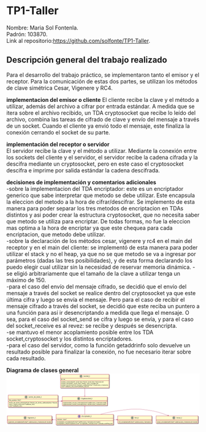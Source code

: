 # TP1-Taller  
Nombre: Maria Sol Fontenla.  
Padrón: 103870.  
Link al repositorio:https://github.com/solfonte/TP1-Taller.  

## Descripción general del trabajo realizado  
Para el desarrollo del trabajo práctico, se implementaron tanto el emisor y el receptor. Para la comunicación de estas dos partes, se utilizan los métodos de clave simétrica Cesar, Vigenere y RC4.  

**implementacion del emisor o cliente**
El cliente recibe la clave y el método a utilizar, además del archivo a cifrar por entrada estándar. A medida que se itera sobre el archivo recibido, un TDA cryptosocket que recibe lo leído del archivo, combina las tareas de cifrado de clave y envío del mensaje a través de un socket. Cuando el cliente ya envió todo el mensaje, este finaliza la conexión cerrando el socket de su parte.  

**implementación del receptor o servidor**  
El servidor recibe la clave y el método a utilizar. Mediante la conexión entre los sockets del cliente y el servidor, el servidor recibe la cadena cifrada y la descifra mediante un cryptosocket, pero en este caso el cryptosocket descifra e imprime por salida estándar la cadena descifrada.  

**decisiones de implementación y comentarios adicionales**  
-sobre la implementacion del TDA encriptador: este es un encriptador generico que sabe interpretar que metodo se debe utilizar. Este encapsula la eleccion del metodo a la hora de cifrar/descifrar. Se implemento de esta manera para poder separar los tres metodos de encriptacion en TDAs distintos y asi poder crear la estructura cryptosocket, que no necesita saber que metodo se utiliza para encriptar. De todas formas, no fue la eleccion mas optima a la hora de encriptar ya que este chequea para cada encriptacion, que metodo debe utilizar.  
-sobre la declaración de los métodos cesar, vigenere y rc4 en el main del receptor y en el main del cliente: se implementó de esta manera para poder utilizar el stack y no el heap, ya que no se que metodo se va a ingresar por parámetros (dadas las tres posibilidades), y de esta forma declarando los puedo elegir cual utilizar sin la necesidad de reservar memoria dinámica. 
-se eligió arbitrariamente que el tamaño de la clave a utilizar tenga un máximo de 150.  
-para el caso del envío del mensaje cifrado, se decidió que el envío del mensaje a través del socket se realice dentro del cryptosocket ya que este última cifra y luego se envía el mensaje. Pero para el caso de recibir el mensaje cifrado a través del socket, se decidió que este reciba un puntero a una función para así ir desencriptando a medida que llega el mensaje. O sea, para el caso del socket_send se cifra y luego se envía, y para el caso del socket_receive es al revez: se recibe y después se desencripta.  
-se mantuvo el menor acoplamiento posible entre los TDA socket,cryptosocket y los distintos encriptadores.  
-para el caso del servidor, como la función getaddrinfo solo devuelve un resultado posible para finalizar la conexión, no fue necesario iterar sobre cada resultado.  

**Diagrama de clases general**  
![Alt Text](clasesTP1.png)
